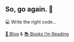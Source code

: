 ## So, go again. 🏃

💻 Write the right code...

[📝 Blog](https://sogoagain.github.io/) & [📚 Books I’m Reading](https://github.com/sogoagain/bookshelf)
